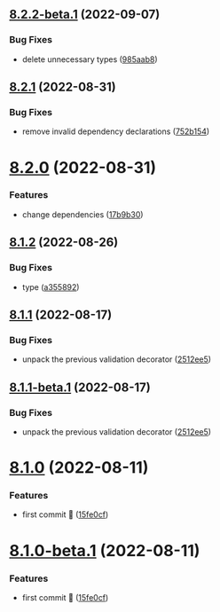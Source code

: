 ## [8.2.2-beta.1](https://github.com/vodyani/class-decorator/compare/v8.2.1...v8.2.2-beta.1) (2022-09-07)


### Bug Fixes

* delete unnecessary types ([985aab8](https://github.com/vodyani/class-decorator/commit/985aab84023a4184f61095d33af2570697e068d6))

## [8.2.1](https://github.com/vodyani/class-decorator/compare/v8.2.0...v8.2.1) (2022-08-31)


### Bug Fixes

* remove invalid dependency declarations ([752b154](https://github.com/vodyani/class-decorator/commit/752b1542554e7a9387c552b7793ecd2c2bddc79b))

# [8.2.0](https://github.com/vodyani/class-decorator/compare/v8.1.2...v8.2.0) (2022-08-31)


### Features

* change dependencies ([17b9b30](https://github.com/vodyani/class-decorator/commit/17b9b302921567b88bb913d5634ed5fc8fa085fa))

## [8.1.2](https://github.com/vodyani/class-decorator/compare/v8.1.1...v8.1.2) (2022-08-26)


### Bug Fixes

* type ([a355892](https://github.com/vodyani/class-decorator/commit/a35589287351d7fbaf83cfcd73cba86d4d366d8c))

## [8.1.1](https://github.com/vodyani/class-decorator/compare/v8.1.0...v8.1.1) (2022-08-17)


### Bug Fixes

* unpack the previous validation decorator ([2512ee5](https://github.com/vodyani/class-decorator/commit/2512ee5eac46d185367180d956efb5e5d39f75ce))

## [8.1.1-beta.1](https://github.com/vodyani/class-decorator/compare/v8.1.0...v8.1.1-beta.1) (2022-08-17)


### Bug Fixes

* unpack the previous validation decorator ([2512ee5](https://github.com/vodyani/class-decorator/commit/2512ee5eac46d185367180d956efb5e5d39f75ce))

# [8.1.0](https://github.com/vodyani/class-decorator/compare/v8.0.1...v8.1.0) (2022-08-11)


### Features

* first commit 🌈 ([15fe0cf](https://github.com/vodyani/class-decorator/commit/15fe0cf936d52db32a3b445aec3607fd7b4ee578))

# [8.1.0-beta.1](https://github.com/vodyani/class-decorator/compare/v8.0.1...v8.1.0-beta.1) (2022-08-11)


### Features

* first commit 🌈 ([15fe0cf](https://github.com/vodyani/class-decorator/commit/15fe0cf936d52db32a3b445aec3607fd7b4ee578))
